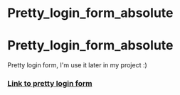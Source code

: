 # Pretty_login_form_absolute

# Pretty_login_form_absolute

Pretty login form, I'm use it later in my project :)

### [Link to pretty login form](https://viktarrudzenia.github.io/Pretty_login_form_absolute/)
